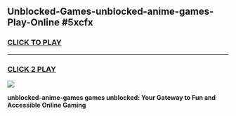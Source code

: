 
## Unblocked-Games-unblocked-anime-games-Play-Online #5xcfx
<h3>
<a href="https://news.freeplayer.one?title=unblocked-anime-games&ref=3">CLICK TO PLAY</a></h3>
<hr>

<h3>
<a href="https://news.freeplayer.one?title=unblocked-anime-games&ref=3">CLICK 2 PLAY</a>
  
</h3>

<a href="https://news.freeplayer.one?title=unblocked-anime-games&ref=3"><img src="https://clearcache.store/games.png"></a>


**unblocked-anime-games games unblocked: Your Gateway to Fun and Accessible Online Gaming**
